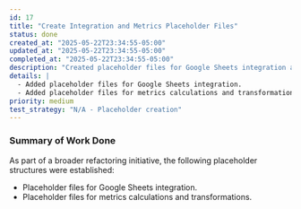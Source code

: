 ```yaml
---
id: 17
title: "Create Integration and Metrics Placeholder Files"
status: done
created_at: "2025-05-22T23:34:55-05:00"
updated_at: "2025-05-22T23:34:55-05:00"
completed_at: "2025-05-22T23:34:55-05:00"
description: "Created placeholder files for Google Sheets integration and metrics calculations/transformations as part of a larger refactoring effort."
details: |
  - Added placeholder files for Google Sheets integration.
  - Added placeholder files for metrics calculations and transformations.
priority: medium
test_strategy: "N/A - Placeholder creation"
---
```


### Summary of Work Done
As part of a broader refactoring initiative, the following placeholder structures were established:
- Placeholder files for Google Sheets integration.
- Placeholder files for metrics calculations and transformations.
